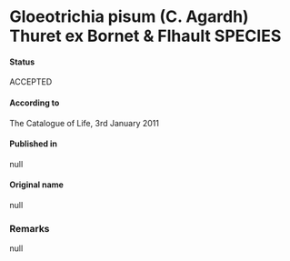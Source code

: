 # Gloeotrichia pisum (C. Agardh) Thuret ex Bornet & Flhault SPECIES

#### Status
ACCEPTED

#### According to
The Catalogue of Life, 3rd January 2011

#### Published in
null

#### Original name
null

### Remarks
null